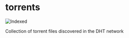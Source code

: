 torrents 
========
![Indexed](https://img.shields.io/badge/indexed-165961-blue)

Collection of torrent files discovered in the DHT network

